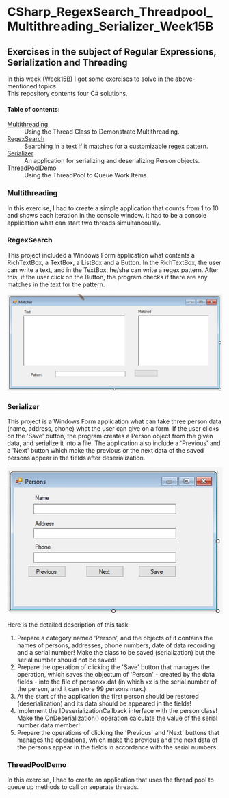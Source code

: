# CSharp_RegexSearch_Threadpool_Multithreading_Serializer_Week15B

<h2>Exercises in the subject of Regular Expressions, Serialization and Threading</h2>

<p>In this week (Week15B) I got some exercises to solve in the above-mentioned topics.<br />
This repository contents four C# solutions.</p>

<h4>Table of contents:</h4>

<dl>
	<dt><a href="#Multithreading">Multithreading</a></dt>
	<dd>Using the Thread Class to Demonstrate Multithreading.</dd>
	<dt><a href="#Regex">RegexSearch</a></dt>
	<dd>Searching in a text if it matches for a customizable regex pattern.</dd>
	<dt><a href="#Serializer">Serializer</a></dt>
	<dd>An application for serializing and deserializing Person objects.</dd>
	<dt><a href="#ThreadPool">ThreadPoolDemo</a></dt>
	<dd>Using the ThreadPool to Queue Work Items.</dd>
</dl>

<h3 id="Multithreading">Multithreading</h3>
<p>In this exercise, I had to create a simple application that counts from 1 to 10 and shows each iteration in the console window.
It had to be a console application what can start two threads simultaneously.</p>

<h3 id="Regex">RegexSearch</h3>
<p>This project included a Windows Form application what contents a RichTextBox, a TextBox, a ListBox and a Button. In the RichTextBox, 
the user can write a text, and in the TextBox, he/she can write a regex pattern. After this, if the user click on the Button, the program checks
if there are any matches in the text for the pattern.</p>
<img src="regexsearch.png" />

<h3 id="Serializer">Serializer</h3>
<p>This project is a Windows Form application what can take three person data (name, address, phone) what the user can give on a form. 
If the user clicks on the 'Save' button, the program creates a Person object from the given data, and serialize it into a file.
The application also include a 'Previous' and a 'Next' button which make the previous or the next data of the saved persons appear in the fields 
after deserialization.</p>
<img src="serializer.png" />
<p>Here is the detailed description of this task:</p>
<ol>
  <li>Prepare a category named 'Person', and the objects of it contains the names of persons, addresses, phone numbers, date of data recording and a serial number! Make the class to be saved (serialization) but the serial number should not be saved!</li>
  <li>Prepare the operation of clicking the 'Save' button that manages the operation, which saves the objectum of 'Person' - created by the data fields - into the file of personxx.dat (in which xx is the serial number of the person, and it can store 99 persons max.)</li>
  <li>At the start of the application the first person should be restored (deserialization) and its data should be appeared in the fields!</li>
  <li>Implement the IDeserializationCallback interface with the person class! Make the OnDeserialization() operation calculate the value of the serial number data member!</li>
  <li>Prepare the operations of clicking the 'Previous' and 'Next' buttons that manages the operations, which make the previous and the next data of the persons appear in the fields in accordance with the serial numbers.</li>
</ol>

<h3 id="ThreadPool">ThreadPoolDemo</h3>
<p>In this exercise, I had to create an application that uses the thread pool to queue up methods to call on separate threads.</p>